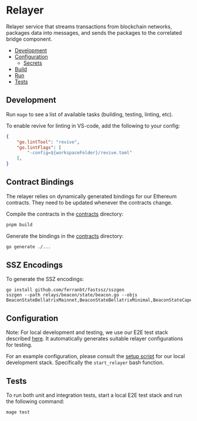 # Relayer

Relayer service that streams transactions from blockchain networks, packages data into messages, and sends the packages to the correlated bridge component.

- [Development](#development)
- [Configuration](#configuration)
  - [Secrets](#secrets)
- [Build](#build)
- [Run](#run)
- [Tests](#tests)

## Development

Run `mage` to see a list of available tasks (building, testing, linting, etc).

To enable revive for linting in VS-code, add the following to your config:

```json
{
    "go.lintTool": "revive",
    "go.lintFlags": [
        "-config=${workspaceFolder}/revive.toml"
    ],
}
```

## Contract Bindings

The relayer relies on dynamically generated bindings for our Ethereum contracts. They need to be updated whenever the contracts change.

Compile the contracts in the [contracts](../core/packages/contracts) directory:

```bash
pnpm build
```

Generate the bindings in the [contracts](contracts/) directory:

```bash
go generate ./...
```

## SSZ Encodings

To generate the SSZ encodings:

```
go install github.com/ferranbt/fastssz/sszgen
sszgen --path relays/beacon/state/beacon.go --objs BeaconStateBellatrixMainnet,BeaconStateBellatrixMinimal,BeaconStateCapellaMinimal,BeaconStateCapellaMainnet,BlockRootsContainerMainnet,BlockRootsContainerMinimal,TransactionsRootContainer
```

## Configuration

Note: For local development and testing, we use our E2E test stack described [here](../core/packages/test/README.md). It automatically generates suitable relayer configurations for testing.

For an example configuration, please consult the [setup script](https://github.com/Snowfork/snowbridge/blob/main/core/packages/test/scripts/start-services.sh) for our local development stack. Specifically the `start_relayer` bash function.

## Tests

To run both unit and integration tests, start a local E2E test stack and run the following command:

```bash
mage test
```
